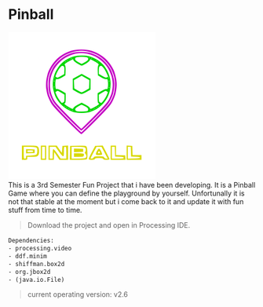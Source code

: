 # Pinball
<img src="Pinball Logo.png"></img>
<br>
This is a 3rd Semester Fun Project that i have been developing. It is a Pinball Game where you can define the playground by yourself. Unfortunally it is not that stable at the moment but i come back to it and update it with fun stuff from time to time.


> Download the project and open in Processing IDE. 

```console
Dependencies:
- processing.video
- ddf.minim
- shiffman.box2d
- org.jbox2d
- (java.io.File)
```

> current operating version: v2.6